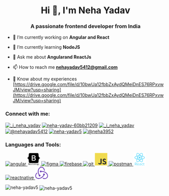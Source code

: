 <h1 align="center">Hi 👋, I'm Neha Yadav</h1>
<h3 align="center">A passionate frontend developer from India</h3>

- 🔭 I’m currently working on **Angular and React**

- 🌱 I’m currently learning **NodeJS**

- 💬 Ask me about **Angularand ReactJs**

- 📫 How to reach me **nehayadav5412@gmail.com**

- 📄 Know about my experiences [https://drive.google.com/file/d/10bwUa12fbbZxAydQMeiDnES76RPxvwJM/view?usp=sharing](https://drive.google.com/file/d/10bwUa12fbbZxAydQMeiDnES76RPxvwJM/view?usp=sharing)

<h3 align="left">Connect with me:</h3>
<p align="left">
<a href="https://twitter.com/_i_neha_yadav" target="blank"><img align="center" src="https://raw.githubusercontent.com/rahuldkjain/github-profile-readme-generator/master/src/images/icons/Social/twitter.svg" alt="_i_neha_yadav" height="30" width="40" /></a>
<a href="https://linkedin.com/in/neha-yadav-60bb21209" target="blank"><img align="center" src="https://raw.githubusercontent.com/rahuldkjain/github-profile-readme-generator/master/src/images/icons/Social/linked-in-alt.svg" alt="neha-yadav-60bb21209" height="30" width="40" /></a>
<a href="https://instagram.com/_i_neha_yadav" target="blank"><img align="center" src="https://raw.githubusercontent.com/rahuldkjain/github-profile-readme-generator/master/src/images/icons/Social/instagram.svg" alt="_i_neha_yadav" height="30" width="40" /></a>
<a href="https://www.hackerrank.com/@nehayadav5412" target="blank"><img align="center" src="https://raw.githubusercontent.com/rahuldkjain/github-profile-readme-generator/master/src/images/icons/Social/hackerrank.svg" alt="@nehayadav5412" height="30" width="40" /></a>
<a href="https://www.leetcode.com/neha-yadav5" target="blank"><img align="center" src="https://raw.githubusercontent.com/rahuldkjain/github-profile-readme-generator/master/src/images/icons/Social/leet-code.svg" alt="neha-yadav5" height="30" width="40" /></a>
<a href="https://www.hackerearth.com/@neha3952" target="blank"><img align="center" src="https://raw.githubusercontent.com/rahuldkjain/github-profile-readme-generator/master/src/images/icons/Social/hackerearth.svg" alt="@neha3952" height="30" width="40" /></a>
</p>

<h3 align="left">Languages and Tools:</h3>
<p align="left"> <a href="https://angular.io" target="_blank" rel="noreferrer"> <img src="https://angular.io/assets/images/logos/angular/angular.svg" alt="angular" width="40" height="40"/> </a> <a href="https://getbootstrap.com" target="_blank" rel="noreferrer"> <img src="https://raw.githubusercontent.com/devicons/devicon/master/icons/bootstrap/bootstrap-plain-wordmark.svg" alt="bootstrap" width="40" height="40"/> </a> <a href="https://www.figma.com/" target="_blank" rel="noreferrer"> <img src="https://www.vectorlogo.zone/logos/figma/figma-icon.svg" alt="figma" width="40" height="40"/> </a> <a href="https://firebase.google.com/" target="_blank" rel="noreferrer"> <img src="https://www.vectorlogo.zone/logos/firebase/firebase-icon.svg" alt="firebase" width="40" height="40"/> </a> <a href="https://git-scm.com/" target="_blank" rel="noreferrer"> <img src="https://www.vectorlogo.zone/logos/git-scm/git-scm-icon.svg" alt="git" width="40" height="40"/> </a> <a href="https://developer.mozilla.org/en-US/docs/Web/JavaScript" target="_blank" rel="noreferrer"> <img src="https://raw.githubusercontent.com/devicons/devicon/master/icons/javascript/javascript-original.svg" alt="javascript" width="40" height="40"/> </a> <a href="https://postman.com" target="_blank" rel="noreferrer"> <img src="https://www.vectorlogo.zone/logos/getpostman/getpostman-icon.svg" alt="postman" width="40" height="40"/> </a> <a href="https://reactjs.org/" target="_blank" rel="noreferrer"> <img src="https://raw.githubusercontent.com/devicons/devicon/master/icons/react/react-original-wordmark.svg" alt="react" width="40" height="40"/> </a> <a href="https://reactnative.dev/" target="_blank" rel="noreferrer"> <img src="https://reactnative.dev/img/header_logo.svg" alt="reactnative" width="40" height="40"/> </a> <a href="https://redux.js.org" target="_blank" rel="noreferrer"> <img src="https://raw.githubusercontent.com/devicons/devicon/master/icons/redux/redux-original.svg" alt="redux" width="40" height="40"/> </a> </p>

<p><img align="left" src="https://github-readme-stats.vercel.app/api/top-langs?username=neha-yadav5&show_icons=true&locale=en&layout=compact" alt="neha-yadav5" /></p>

<p>&nbsp;<img align="center" src="https://github-readme-stats.vercel.app/api?username=neha-yadav5&show_icons=true&locale=en" alt="neha-yadav5" /></p>

